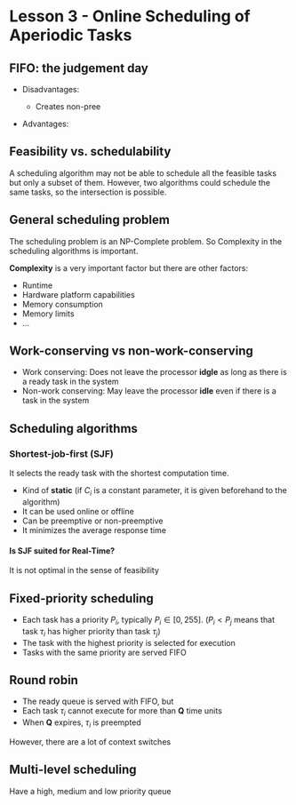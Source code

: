 # Lesson 3 - Online Scheduling of Aperiodic Tasks

## FIFO: the judgement day
- Disadvantages:
    - Creates non-pree

- Advantages:

## Feasibility vs. schedulability

A scheduling algorithm may not be able to schedule all the feasible tasks but only a subset of them. However, two algorithms could schedule the same tasks, so the intersection is possible.

## General scheduling problem

The scheduling problem is an NP-Complete problem. So Complexity in the scheduling algorithms is important.

**Complexity** is a very important factor but there are other factors:
- Runtime
- Hardware platform capabilities
- Memory consumption
- Memory limits
- ...

## Work-conserving vs non-work-conserving

- Work conserving: Does not leave the processor **idgle** as long as there is a ready task in the system
- Non-work conserving: May leave the processor **idle** even if there is a task in the system

## Scheduling algorithms

### Shortest-job-first (SJF)

It selects the ready task with the shortest computation time. 

- Kind of **static** (if $C_i$ is a constant parameter, it is given beforehand to the algorithm)
- It can be used online or offline
- Can be preemptive or non-preemptive
- It minimizes the average response time

#### Is SJF suited for Real-Time?

It is not optimal in the sense of feasibility


## Fixed-priority scheduling
- Each task has a priority $P_i$, typically $P_i \in [0, 255]$. ($P_i < P_j$ means that task $\tau_i$ has higher priority than task $\tau_j$)
- The task with the highest priority is selected for execution
- Tasks with the same priority are served FIFO

## Round robin
- The ready queue is served with FIFO, but
- Each task $\tau_i$ cannot execute for more than **Q** time units
- When **Q** expires, $\tau_i$ is preempted

However, there are a lot of context switches

## Multi-level scheduling

Have a high, medium and low priority queue






